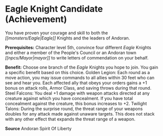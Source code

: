 ﻿---
cssclass: [feats]

---
# Eagle Knight Candidate (Achievement)

You have proven your courage and skill to both the _[[monsters/Eagle|Eagle]]_ Knights and the leaders of Andoran.

**Prerequisites:** Character level 5th, convince four different _Eagle_ Knights and either a member of the People's Council or an Andoran town _[[npcs/Mayor|mayor]]_ to write letters of commendation on your behalf.

**Benefit:** Choose one branch of the _Eagle_ Knights you hope to join. You gain a specific benefit based on this choice. 
Golden Legion: Each round as a move action, you may issue commands to all allies within 30 feet who can see and hear you. Each affected ally that obeys your orders gains a +1 bonus on attack rolls, Armor Class, and saving throws during that round. 
Steel Falcons: You deal +1 damage with weapon attacks directed at any creature against which you have concealment. If you have total concealment against the creature, this bonus increases to +2. 
Twilight Talons: During the surprise round, the threat range of your weapons doubles for any attack made against unaware targets. This does not stack with any other effect that expands the threat range of a weapon.

**Source** Andoran Spirit Of Liberty